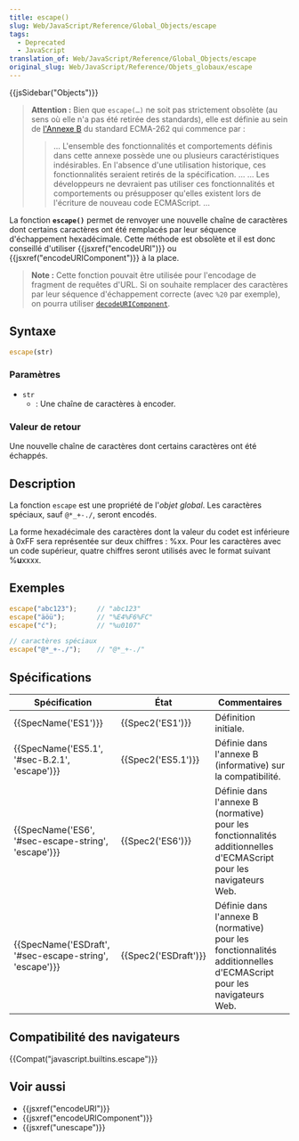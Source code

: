 ```yaml
---
title: escape()
slug: Web/JavaScript/Reference/Global_Objects/escape
tags:
  - Deprecated
  - JavaScript
translation_of: Web/JavaScript/Reference/Global_Objects/escape
original_slug: Web/JavaScript/Reference/Objets_globaux/escape
---
```

{{jsSidebar("Objects")}}

> **Attention :** Bien que `escape(…)` ne soit pas strictement obsolète (au sens où elle n'a pas été retirée des standards), elle est définie au sein de [l'Annexe B](https://www.ecma-international.org/ecma-262/9.0/index.html#sec-additional-ecmascript-features-for-web-browsers) du standard ECMA-262 qui commence par :
>
> > … L'ensemble des fonctionnalités et comportements définis dans cette annexe possède une ou plusieurs caractéristiques indésirables. En l'absence d'une utilisation historique, ces fonctionnalités seraient retirés de la spécification. …
> > … Les développeurs ne devraient pas utiliser ces fonctionnalités et comportements ou présupposer qu'elles existent lors de l'écriture de nouveau code ECMAScript. …

La fonction **`escape()`** permet de renvoyer une nouvelle chaîne de caractères dont certains caractères ont été remplacés par leur séquence d'échappement hexadécimale. Cette méthode est obsolète et il est donc conseillé d'utiliser {{jsxref("encodeURI")}} ou {{jsxref("encodeURIComponent")}} à la place.

> **Note :** Cette fonction pouvait être utilisée pour l'encodage de fragment de requêtes d'URL. Si on souhaite remplacer des caractères par leur séquence d'échappement correcte (avec `%20` par exemple), on pourra utiliser [`decodeURIComponent`](/fr/docs/Web/JavaScript/Reference/Objets_globaux/decodeURIComponent).

## Syntaxe

```js
escape(str)
```

### Paramètres

- `str`
  - : Une chaîne de caractères à encoder.

### Valeur de retour

Une nouvelle chaîne de caractères dont certains caractères ont été échappés.

## Description

La fonction `escape` est une propriété de l'_objet global_. Les caractères spéciaux, sauf `@*_+-./`, seront encodés.

La forme hexadécimale des caractères dont la valeur du codet est inférieure à 0xFF sera représentée sur deux chiffres : %xx. Pour les caractères avec un code supérieur, quatre chiffres seront utilisés avec le format suivant %**u**xxxx.

## Exemples

```js
escape("abc123");     // "abc123"
escape("äöü");        // "%E4%F6%FC"
escape("ć");          // "%u0107"

// caractères spéciaux
escape("@*_+-./");    // "@*_+-./"
```

## Spécifications

| Spécification                                                            | État                         | Commentaires                                                                                                       |
| ------------------------------------------------------------------------ | ---------------------------- | ------------------------------------------------------------------------------------------------------------------ |
| {{SpecName('ES1')}}                                                 | {{Spec2('ES1')}}         | Définition initiale.                                                                                               |
| {{SpecName('ES5.1', '#sec-B.2.1', 'escape')}}             | {{Spec2('ES5.1')}}     | Définie dans l'annexe B (informative) sur la compatibilité.                                                        |
| {{SpecName('ES6', '#sec-escape-string', 'escape')}}     | {{Spec2('ES6')}}         | Définie dans l'annexe B (normative) pour les fonctionnalités additionnelles d'ECMAScript pour les navigateurs Web. |
| {{SpecName('ESDraft', '#sec-escape-string', 'escape')}} | {{Spec2('ESDraft')}} | Définie dans l'annexe B (normative) pour les fonctionnalités additionnelles d'ECMAScript pour les navigateurs Web. |

## Compatibilité des navigateurs

{{Compat("javascript.builtins.escape")}}

## Voir aussi

- {{jsxref("encodeURI")}}
- {{jsxref("encodeURIComponent")}}
- {{jsxref("unescape")}}
